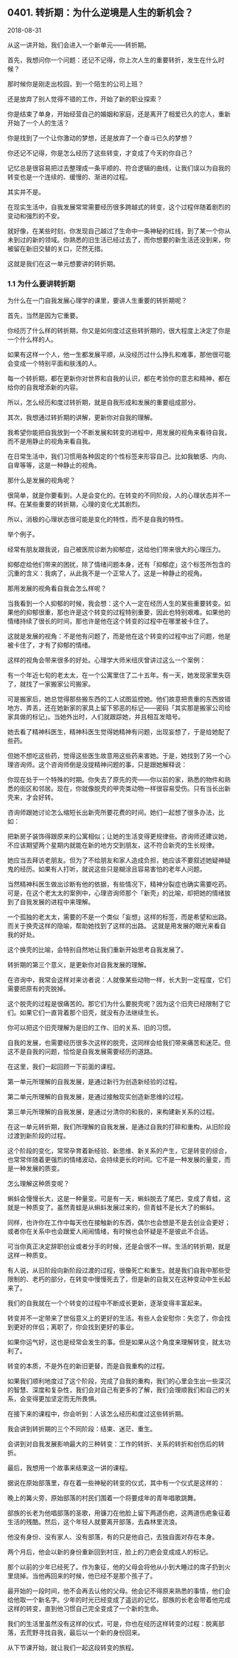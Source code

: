 ## 0401. 转折期：为什么逆境是人生的新机会？

2018-08-31

从这一讲开始，我们会进入一个新单元——转折期。

首先，我想问你一个问题：还记不记得，你上次人生的重要转折，发生在什么时候？

那时候你是刚走出校园，到一个陌生的公司上班？

还是放弃了别人觉得不错的工作，开始了新的职业探索？

你是结束了单身，开始经营自己的婚姻和家庭，还是离开了相爱已久的恋人，重新开始了一个人的生活？

你是找到了一个让你激动的梦想，还是放弃了一个奋斗已久的梦想？

你还记不记得，你是怎么经历了这些转变，才变成了今天的你自己？

记忆总是很容易把过去整理成一条平顺的、符合逻辑的曲线，让我们误以为自我的转变也是一个连续的、缓慢的、渐进的过程。

其实并不是。

在现实生活中，自我发展常常需要经历很多跨越式的转变，这个过程伴随着剧烈的变动和强烈的不安。

就好像，在某些时刻，你发现自己越过了生命中一条神秘的红线，到了某一个你从未到过的新的领域。你熟悉的旧生活已经过去了，而你想要的新生活还没到来，你被留在新旧交替的关口，茫然无措。

这就是我们在这一单元想要讲的转折期。

### 1.1 为什么要讲转折期

为什么在一门自我发展心理学的课里，要讲人生重要的转折期呢？

首先，当然是因为它重要。

你经历了什么样的转折期，你又是如何度过这些转折期的，很大程度上决定了你是一个什么样的人。

如果有这样一个人，他一生都发展平顺，从没经历过什么挣扎和难事，那他很可能会变成一个特别平面和肤浅的人。

每一个转折期，都在更新你对世界和自我的认识，都在考验你的意志和精神，都在给你的自我增添新的内容。

所以，怎么经历和度过转折期，就是自我形成和发展的重要组成部分。

其次，我想通过转折期的讲解，更新你对自我的理解。

我希望你能把自我放到一个不断发展和转变的进程中，用发展的视角来看待自我，而不是用静止的视角来看自我。

在日常生活中，我们习惯用各种固定的个性标签来形容自己。比如我敏感、内向、自卑等等，这是一种静止的视角。

那什么是发展的视角呢？

很简单，就是你要看到，人是会变化的。在转变的不同阶段，人的心理状态并不一样。在某些重要的转折期，心理的变化尤其剧烈。

所以，消极的心理状态很可能是变化的特性，而不是自我的特性。

举个例子。

经常有朋友跟我说，自己被医院诊断为抑郁症，这给他们带来很大的心理压力。

抑郁症给他们带来的困扰，除了情绪问题本身，还有「抑郁症」这个标签所包含的沉重的含义：我病了，从此我不是一个正常人了。这是一种静止的视角。

那用发展的视角看自我会怎么样呢？

当我看到一个人抑郁的时候，我会想：这个人一定在经历人生的某些重要转变。如果他的抑郁很重，那也许是这个转变的过程特别重要，因此也特别艰难。如果他的情绪持续了很长的时间，那也许是他在这个转变的过程中在哪里被卡住了。

这就是发展的视角：不是他有问题了，而是他在这个转变的过程中出了问题，他是被卡住了，才有了抑郁的情绪。

这样的视角会带来很多的好处。心理学大师米纽庆曾讲过这么一个案例：

有一个年近七旬的老太太，在一个公寓里住了二十五年。有一天，她发现家里失窃了，就找了一家搬家公司搬家。

可是搬家后，她总觉得那些搬东西的工人试图监控她。他们故意把贵重的东西放错地方、弄丢，还在她新家的家具上留下邪恶的标记——密码「其实那是搬家公司给家具做的标记」。当她外出时，人们就跟踪她，并且相互发暗号。

她去看了精神科医生，精神科医生觉得她精神有问题，出现妄想了，于是给她配了些药。

但她不想吃这些药，觉得这些医生故意用这些药来害她。于是，她找到了另一个心理咨询师。这个咨询师倒是没提精神问题的事，只是跟她解释说：

你现在处于一个特殊的时期。你失去了原先的壳——你以前的家，熟悉的物件和熟悉的街区和邻居。现在，你就像脱壳的甲壳类动物一样很容易受伤。只有当长出新壳来，才会好转。

咨询师跟她讨论怎么缩短长出新壳所要花费的时间。她们一起想了很多办法，比如：

把新房子装饰得跟原来的公寓相似；让她的生活变得更规律些。咨询师还建议她，不应该期望两个星期内就能在新的地方交到朋友，这不符合新壳的生长规律。

她应当去拜访老朋友。但为了不给朋友和家人造成负担，她应该不要叙述她疑神疑鬼的经历。如果有人打听，就说这些只是糊涂且容易害怕的老年人问题。

当然精神科医生做出诊断有他的依据，有些情况下，精神分裂症也确实需要吃药。可是，在这个老太太的案例中，心理咨询师那个「新壳」的比喻，却把她的情绪放到了自我发展的进程中来理解。

一个孤独的老太太，需要的不是一个类似「妄想」这样的标签，而是希望和出路。而关于换壳这样的隐喻，帮助她找到了这样的出路。
这就是用发展的眼光来看自我的好处。

这个换壳的比喻，会特别自然地让我们重新开始思考自我发展了。

转折期的第三个意义，是更新你对自我发展的理解。

在咨询中，我常会这样对来访者说：人就像某些动物一样，长大到一定程度，它们需要把原有的壳脱掉。

这个脱壳的过程是很痛苦的。那它们为什么要脱壳呢？因为这个旧壳已经限制了它们。如果它们一直背着那个旧壳，就没有办法继续生长。

你可以把这个旧壳理解为是旧的工作、旧的关系、旧的习惯。

自我的发展，也需要经历很多次这样的脱壳，这同样会给我们带来痛苦和迷茫。但这不是自我的问题，恰恰是自我发展需要经历的道路。

在这里，我们一起回顾一下前面的课程。

第一单元所理解的自我发展，是通过新行为创造新经验的过程。

第二单元所理解的自我发展，是通过接触现实创造新思维的过程。

第三单元所理解的自我发展，是通过分清你的和我的，来构建新关系的过程。

在这一单元转折期，我们所理解的自我发展，是通过自我的打碎和重构，从旧阶段过渡到新阶段的过程。

这个阶段的变化，常常孕育着新经验、新思维、新关系的产生，它是转变的综合，也常常伴随着更强烈的情绪波动，会持续更长的时间。它不是一种发展的量变，而是一种发展的质变。

怎么理解这种质变呢？

蝌蚪会慢慢长大，这是一种量变。可是有一天，蝌蚪脱去了尾巴，变成了青蛙，这就是一种质变了。虽然青蛙是从蝌蚪发展过来的，但青蛙不是长大了的蝌蚪。

同样，也许你在工作中每天也在接触新的东西，偶尔也会想是不是去创业会更好；或者你在关系中也会跟爱人闹闹情绪，有时候也会怀疑是不是彼此不合适。

可当你真正决定辞职创业或者分手的时候，还是会很不一样。生活的转折期，就是这样一种质变。

有人说，从旧阶段向新阶段过渡的过程，很像死亡和重生。就是我们自我中那些受限制的、老朽的部分，在转变中慢慢死去了，但是新的自我又在这种变动中生长起来了。

我们的自我就在一个个转变的过程中不断成长更新，逐渐变得丰富起来。

转变并不一定带来了世俗意义上的更好的生活。有些人会安慰你：失恋了，你会找到更好的伴侣；离职了，你会找到更好的事业。

如果你运气好，这也是经常会发生的事。但是如果从这个角度来理解转变，就太功利了。

转变的本质，不是外在的新旧更替，而是自我重构的过程。

如果我们顺利地度过了这个阶段，完成了自我的重构，我们的心里会生出一些深沉的智慧、深度和复杂性，我们会对自己有更多的了解，我们会理顺我们和自己的关系，会变得更加坚定而无所畏惧。

在接下来的课程中，你会听到：人该怎么经历和度过这些转折期。

我会讲到转折期的三个不同阶段：结束、迷茫、重生。

会讲到对自我发展影响最大的三种转变：工作的转折、关系的转折和创伤后的转折。

最后，我想用一个故事来结束这一讲的课程。

据说在原始部落里，存在着一些神秘的转变的仪式，其中有一个仪式是这样的：

晚上的篝火旁，原始部落的村民们围着一个将要成年的青年唱歌跳舞。

部族的长老为他唱部落的圣歌，用镰刀在他脸上留下两道伤疤，这两道伤疤象征着生活的残酷。然后，这个年轻人就要离开部落，去森林里流浪。

他没有身份、没有家人、没有部落，有的只是他自己，去独自面对存在本身。

两个月后，他会以新的身份重新回到村庄，脸上的刀疤会变成成人的标记。

那个以前的少年已经死了。作为象征，他的父母会将他从小到大睡过的席子扔到火里烧掉。当他再回来的时候，他已经不是那个孩子了。

最开始的一段时间，他不会再去认他的父母。他会记不得原来熟悉的事情，他们会给他取一个新名字。少年的时光已经变成了遥远的记忆，部族的长老会带着他完成这样的转变，直到他习惯自己完全变成了一个新的生命。

我们的生活里虽然没有这样的仪式，可是，你也在经历这样转变的过程：脱离部落，去荒野寻找自我，最后以一个新的身份回来。

从下节课开始，就让我们一起这段转变的旅程。